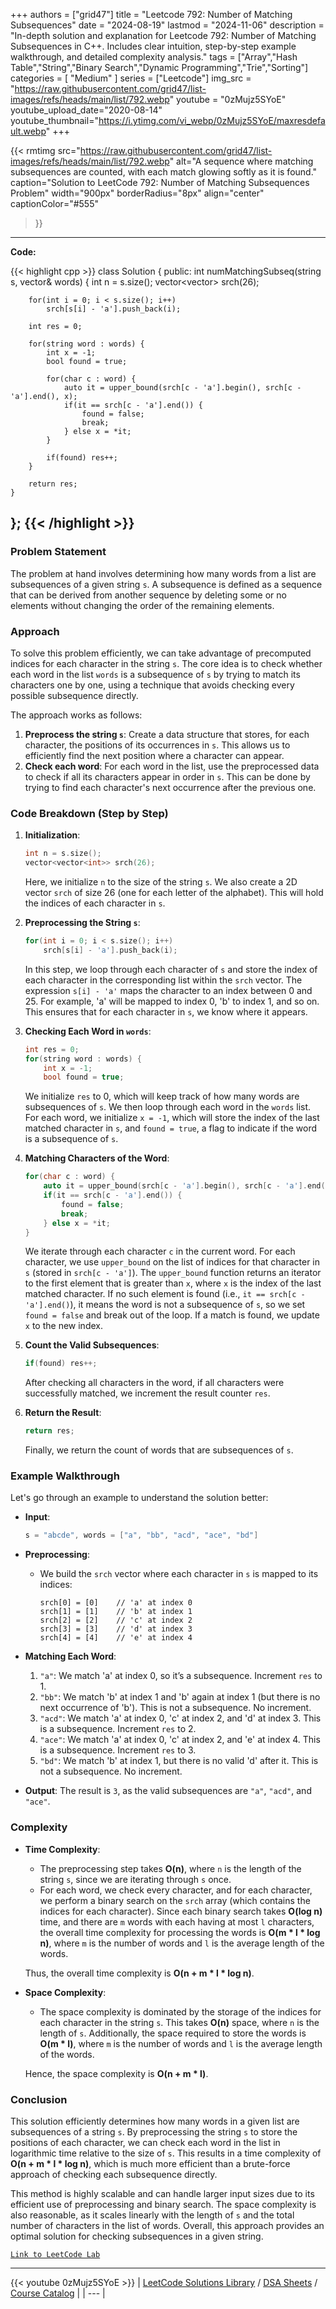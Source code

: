 
+++
authors = ["grid47"]
title = "Leetcode 792: Number of Matching Subsequences"
date = "2024-08-19"
lastmod = "2024-11-06"
description = "In-depth solution and explanation for Leetcode 792: Number of Matching Subsequences in C++. Includes clear intuition, step-by-step example walkthrough, and detailed complexity analysis."
tags = ["Array","Hash Table","String","Binary Search","Dynamic Programming","Trie","Sorting"]
categories = [
    "Medium"
]
series = ["Leetcode"]
img_src = "https://raw.githubusercontent.com/grid47/list-images/refs/heads/main/list/792.webp"
youtube = "0zMujz5SYoE"
youtube_upload_date="2020-08-14"
youtube_thumbnail="https://i.ytimg.com/vi_webp/0zMujz5SYoE/maxresdefault.webp"
+++


{{< rmtimg 
    src="https://raw.githubusercontent.com/grid47/list-images/refs/heads/main/list/792.webp" 
    alt="A sequence where matching subsequences are counted, with each match glowing softly as it is found."
    caption="Solution to LeetCode 792: Number of Matching Subsequences Problem"
    width="900px"
    borderRadius="8px"
    align="center" 
    captionColor="#555"
>}}
---
**Code:**

{{< highlight cpp >}}
class Solution {
public:
    int numMatchingSubseq(string s, vector<string>& words) {
        int n = s.size();
        vector<vector<int>> srch(26);

        for(int i = 0; i < s.size(); i++)
            srch[s[i] - 'a'].push_back(i);
        
        int res = 0;
        
        for(string word : words) {
            int x = -1;
            bool found = true;

            for(char c : word) {
                auto it = upper_bound(srch[c - 'a'].begin(), srch[c - 'a'].end(), x);
                if(it == srch[c - 'a'].end()) {
                    found = false;
                    break;
                } else x = *it;
            }
            
            if(found) res++;
        }
                
        return res;
    }
};
{{< /highlight >}}
---

### Problem Statement
The problem at hand involves determining how many words from a list are subsequences of a given string `s`. A subsequence is defined as a sequence that can be derived from another sequence by deleting some or no elements without changing the order of the remaining elements.

### Approach
To solve this problem efficiently, we can take advantage of precomputed indices for each character in the string `s`. The core idea is to check whether each word in the list `words` is a subsequence of `s` by trying to match its characters one by one, using a technique that avoids checking every possible subsequence directly.

The approach works as follows:
1. **Preprocess the string `s`**: Create a data structure that stores, for each character, the positions of its occurrences in `s`. This allows us to efficiently find the next position where a character can appear.
2. **Check each word**: For each word in the list, use the preprocessed data to check if all its characters appear in order in `s`. This can be done by trying to find each character's next occurrence after the previous one.

### Code Breakdown (Step by Step)

1. **Initialization**:
   ```cpp
   int n = s.size();
   vector<vector<int>> srch(26);
   ```
   Here, we initialize `n` to the size of the string `s`. We also create a 2D vector `srch` of size 26 (one for each letter of the alphabet). This will hold the indices of each character in `s`.

2. **Preprocessing the String `s`**:
   ```cpp
   for(int i = 0; i < s.size(); i++)
       srch[s[i] - 'a'].push_back(i);
   ```
   In this step, we loop through each character of `s` and store the index of each character in the corresponding list within the `srch` vector. The expression `s[i] - 'a'` maps the character to an index between 0 and 25. For example, 'a' will be mapped to index 0, 'b' to index 1, and so on. This ensures that for each character in `s`, we know where it appears.

3. **Checking Each Word in `words`**:
   ```cpp
   int res = 0;
   for(string word : words) {
       int x = -1;
       bool found = true;
   ```
   We initialize `res` to 0, which will keep track of how many words are subsequences of `s`. We then loop through each word in the `words` list. For each word, we initialize `x = -1`, which will store the index of the last matched character in `s`, and `found = true`, a flag to indicate if the word is a subsequence of `s`.

4. **Matching Characters of the Word**:
   ```cpp
   for(char c : word) {
       auto it = upper_bound(srch[c - 'a'].begin(), srch[c - 'a'].end(), x);
       if(it == srch[c - 'a'].end()) {
           found = false;
           break;
       } else x = *it;
   }
   ```
   We iterate through each character `c` in the current word. For each character, we use `upper_bound` on the list of indices for that character in `s` (stored in `srch[c - 'a']`). The `upper_bound` function returns an iterator to the first element that is greater than `x`, where `x` is the index of the last matched character. If no such element is found (i.e., `it == srch[c - 'a'].end()`), it means the word is not a subsequence of `s`, so we set `found = false` and break out of the loop. If a match is found, we update `x` to the new index.

5. **Count the Valid Subsequences**:
   ```cpp
   if(found) res++;
   ```
   After checking all characters in the word, if all characters were successfully matched, we increment the result counter `res`.

6. **Return the Result**:
   ```cpp
   return res;
   ```
   Finally, we return the count of words that are subsequences of `s`.

### Example Walkthrough

Let's go through an example to understand the solution better:

- **Input**:
  ```cpp
  s = "abcde", words = ["a", "bb", "acd", "ace", "bd"]
  ```

- **Preprocessing**:
  - We build the `srch` vector where each character in `s` is mapped to its indices:
    ```
    srch[0] = [0]    // 'a' at index 0
    srch[1] = [1]    // 'b' at index 1
    srch[2] = [2]    // 'c' at index 2
    srch[3] = [3]    // 'd' at index 3
    srch[4] = [4]    // 'e' at index 4
    ```

- **Matching Each Word**:
  1. `"a"`: We match 'a' at index 0, so it’s a subsequence. Increment `res` to 1.
  2. `"bb"`: We match 'b' at index 1 and 'b' again at index 1 (but there is no next occurrence of 'b'). This is not a subsequence. No increment.
  3. `"acd"`: We match 'a' at index 0, 'c' at index 2, and 'd' at index 3. This is a subsequence. Increment `res` to 2.
  4. `"ace"`: We match 'a' at index 0, 'c' at index 2, and 'e' at index 4. This is a subsequence. Increment `res` to 3.
  5. `"bd"`: We match 'b' at index 1, but there is no valid 'd' after it. This is not a subsequence. No increment.

- **Output**:
  The result is `3`, as the valid subsequences are `"a"`, `"acd"`, and `"ace"`.

### Complexity

- **Time Complexity**:
  - The preprocessing step takes **O(n)**, where `n` is the length of the string `s`, since we are iterating through `s` once.
  - For each word, we check every character, and for each character, we perform a binary search on the `srch` array (which contains the indices for each character). Since each binary search takes **O(log n)** time, and there are `m` words with each having at most `l` characters, the overall time complexity for processing the words is **O(m * l * log n)**, where `m` is the number of words and `l` is the average length of the words.
  
  Thus, the overall time complexity is **O(n + m * l * log n)**.

- **Space Complexity**:
  - The space complexity is dominated by the storage of the indices for each character in the string `s`. This takes **O(n)** space, where `n` is the length of `s`. Additionally, the space required to store the words is **O(m * l)**, where `m` is the number of words and `l` is the average length of the words.
  
  Hence, the space complexity is **O(n + m * l)**.

### Conclusion

This solution efficiently determines how many words in a given list are subsequences of a string `s`. By preprocessing the string `s` to store the positions of each character, we can check each word in the list in logarithmic time relative to the size of `s`. This results in a time complexity of **O(n + m * l * log n)**, which is much more efficient than a brute-force approach of checking each subsequence directly.

This method is highly scalable and can handle larger input sizes due to its efficient use of preprocessing and binary search. The space complexity is also reasonable, as it scales linearly with the length of `s` and the total number of characters in the list of words. Overall, this approach provides an optimal solution for checking subsequences in a given string.

[`Link to LeetCode Lab`](https://leetcode.com/problems/number-of-matching-subsequences/description/)

---
{{< youtube 0zMujz5SYoE >}}
| [LeetCode Solutions Library](https://grid47.xyz/leetcode/) / [DSA Sheets](https://grid47.xyz/sheets/) / [Course Catalog](https://grid47.xyz/courses/) |
| --- |
